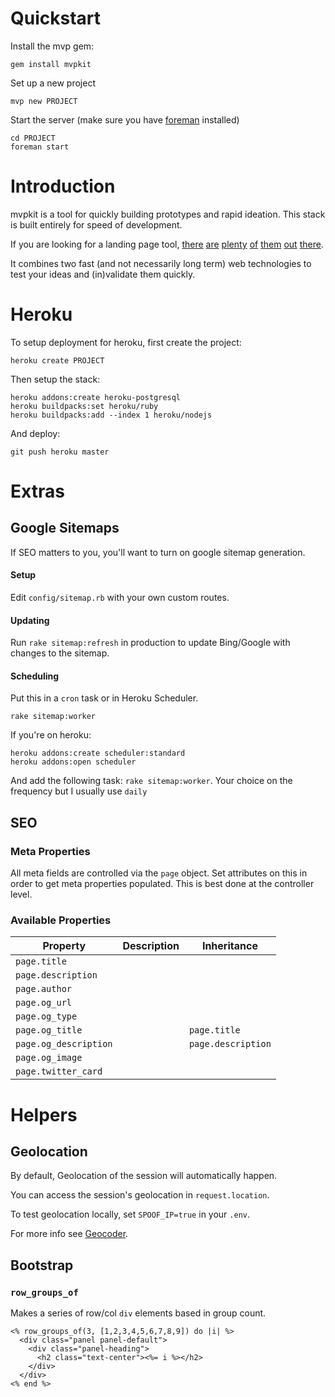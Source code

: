 # Quickstart

Install the mvp gem:

```
gem install mvpkit
```

Set up a new project

```
mvp new PROJECT
```

Start the server (make sure you have [foreman](https://github.com/ddollar/foreman) installed)

```
cd PROJECT
foreman start
```

# Introduction

mvpkit is a tool for quickly building prototypes and rapid ideation.  This stack is built entirely for speed of development.

If you are looking for a landing page tool, [there](http://leadpages.net) [are](https://wix.com) [plenty](https://instapage.com) [of](https://unbounce.com) [them](https://hubspot.com) [out](https://landingfolio.com) [there](https://landerapp.com).

It combines two fast (and not necessarily long term) web technologies to test your ideas and (in)validate them quickly.

# Heroku

To setup deployment for heroku, first create the project:

```
heroku create PROJECT
```

Then setup the stack:

```
heroku addons:create heroku-postgresql
heroku buildpacks:set heroku/ruby
heroku buildpacks:add --index 1 heroku/nodejs
```

And deploy:

```
git push heroku master
```

# Extras

## Google Sitemaps

If SEO matters to you, you'll want to turn on google sitemap generation.

#### Setup

Edit `config/sitemap.rb` with your own custom routes.

#### Updating

Run `rake sitemap:refresh` in production to update Bing/Google with changes to the sitemap.

#### Scheduling

Put this in a `cron` task or in Heroku Scheduler.

```
rake sitemap:worker
```

If you're on heroku:

```
heroku addons:create scheduler:standard
heroku addons:open scheduler
```

And add the following task: `rake sitemap:worker`.  Your choice on the frequency but I usually use `daily`

## SEO

### Meta Properties

All meta fields are controlled via the `page` object.  Set attributes on this in order to get meta properties populated.  This is best done at the controller level.

### Available Properties

|Property|Description|Inheritance|
|---|---|---|
|`page.title`|   |   |
|`page.description`|   |   |
|`page.author`|   |   |
|`page.og_url`|   |   |
|`page.og_type`|   |   |
|`page.og_title`|   |`page.title`|
|`page.og_description`|   |`page.description`|
|`page.og_image`|   |   |
|`page.twitter_card`|   |   |   |

# Helpers

## Geolocation

By default, Geolocation of the session will automatically happen.

You can access the session's geolocation in `request.location`.

To test geolocation locally, set `SPOOF_IP=true` in your `.env`.

For more info see [Geocoder](https://github.com/alexreisner/geocoder).

## Bootstrap

### `row_groups_of`

Makes a series of row/col `div` elements based in group count.

```
<% row_groups_of(3, [1,2,3,4,5,6,7,8,9]) do |i| %>
  <div class="panel panel-default">
    <div class="panel-heading">
      <h2 class="text-center"><%= i %></h2>
    </div>
  </div>
<% end %>
```

